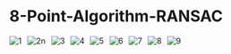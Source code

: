 # 8-Point-Algorithm-RANSAC

<img src="https://github.com/softMonkeys/8-Point-Algorithm-RANSAC/blob/master/images/0002.jpg"
     alt="1"
     style="float: left; margin-right: 10px;" />
     
<img src="https://github.com/softMonkeys/8-Point-Algorithm-RANSAC/blob/master/images/0003.jpg"
     alt="2n"
     style="float: left; margin-right: 10px;" />
     
<img src="https://github.com/softMonkeys/8-Point-Algorithm-RANSAC/blob/master/images/0004.jpg"
     alt="3"
     style="float: left; margin-right: 10px;" />
     
<img src="https://github.com/softMonkeys/8-Point-Algorithm-RANSAC/blob/master/images/0005.jpg"
     alt="4"
     style="float: left; margin-right: 10px;" />
     
<img src="https://github.com/softMonkeys/8-Point-Algorithm-RANSAC/blob/master/images/0006.jpg"
     alt="5"
     style="float: left; margin-right: 10px;" />
     
<img src="https://github.com/softMonkeys/8-Point-Algorithm-RANSAC/blob/master/images/0007.jpg"
     alt="6"
     style="float: left; margin-right: 10px;" />
     
<img src="https://github.com/softMonkeys/8-Point-Algorithm-RANSAC/blob/master/images/0008.jpg"
     alt="7"
     style="float: left; margin-right: 10px;" />
     
<img src="https://github.com/softMonkeys/8-Point-Algorithm-RANSAC/blob/master/images/0009.jpg"
     alt="8"
     style="float: left; margin-right: 10px;" />
     
<img src="https://github.com/softMonkeys/8-Point-Algorithm-RANSAC/blob/master/images/0010.jpg"
     alt="9"
     style="float: left; margin-right: 10px;" />
